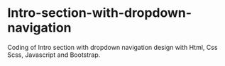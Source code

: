 # Intro-section-with-dropdown-navigation
Coding of Intro section with dropdown navigation design with Html, Css Scss, Javascript and Bootstrap.
